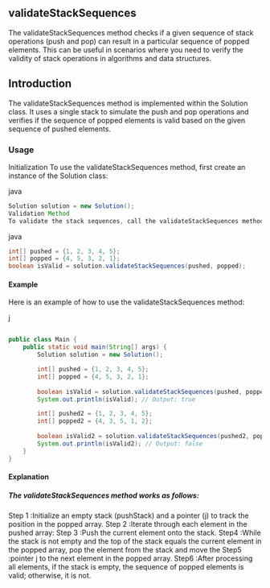 ## validateStackSequences
The validateStackSequences method checks if a given sequence of stack operations (push and pop) can result in a particular sequence of popped elements. This can be useful in scenarios where you need to verify the validity of stack operations in algorithms and data structures.

## Introduction
The validateStackSequences method is implemented within the Solution class. It uses a single stack to simulate the push and pop operations and verifies if the sequence of popped elements is valid based on the given sequence of pushed elements.

### Usage
Initialization
To use the validateStackSequences method, first create an instance of the Solution class:

java

```java
Solution solution = new Solution();
Validation Method
To validate the stack sequences, call the validateStackSequences method with two integer arrays representing the pushed and popped sequences:
```

java

```java
int[] pushed = {1, 2, 3, 4, 5};
int[] popped = {4, 5, 3, 2, 1};
boolean isValid = solution.validateStackSequences(pushed, popped);
```

#### Example
Here is an example of how to use the validateStackSequences method:

j
```java

public class Main {
    public static void main(String[] args) {
        Solution solution = new Solution();

        int[] pushed = {1, 2, 3, 4, 5};
        int[] popped = {4, 5, 3, 2, 1};
        
        boolean isValid = solution.validateStackSequences(pushed, popped);
        System.out.println(isValid); // Output: true

        int[] pushed2 = {1, 2, 3, 4, 5};
        int[] popped2 = {4, 3, 5, 1, 2};
        
        boolean isValid2 = solution.validateStackSequences(pushed2, popped2);
        System.out.println(isValid2); // Output: false
    }
}
```
#### Explanation

##### The validateStackSequences method works as follows:

Step 1 :Initialize an empty stack (pushStack) and a pointer (j) to track the position in the popped array.
Step 2 :Iterate through each element in the pushed array:
Step 3 :Push the current element onto the stack.
Step4  :While the stack is not empty and the top of the stack equals the current element in the popped array, pop the element from the stack and move the Step5  :pointer j to the next element in the popped array.
Step6  :After processing all elements, if the stack is empty, the sequence of popped elements is valid; otherwise, it is not.
